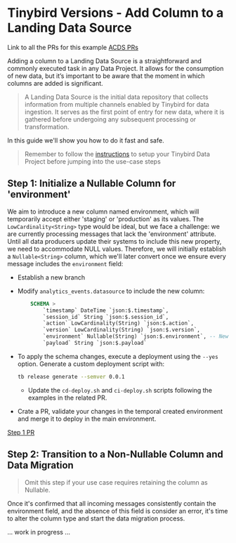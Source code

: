 # Tinybird Versions - Add Column to a Landing Data Source

Link to all the PRs for this example [ACDS PRs](https://github.com/tinybirdco/use-case-examples/pulls?q=is%3Apr+ACDS)

Adding a column to a Landing Data Source is a straightforward and commonly executed task in any Data Project. It allows for the consumption of new data, but it’s important to be aware that the moment in which columns are added is significant.

> A Landing Data Source is the initial data repository that collects information from multiple channels enabled by Tinybird for data ingestion. It serves as the first point of entry for new data, where it is gathered before undergoing any subsequent processing or transformation.

In this guide we'll show you how to do it fast and safe.

> Remember to follow the [instructions](../README.md) to setup your Tinybird Data Project before jumping into the use-case steps

## Step 1: Initialize a Nullable Column for 'environment'
We aim to introduce a new column named environment, which will temporarily accept either 'staging' or 'production' as its values. The `LowCardinality<String>` type would be ideal, but we face a challenge: we are currently processing messages that lack the 'environment' attribute. Until all data producers update their systems to include this new property, we need to accommodate NULL values. Therefore, we will initially establish a `Nullable<String>` column, which we'll later convert once we ensure every message includes the `environment` field:

- Establish a new branch
- Modify `analytics_events.datasource` to include the new column:
    ```sql
        SCHEMA >
            `timestamp` DateTime `json:$.timestamp`,
            `session_id` String `json:$.session_id`,
            `action` LowCardinality(String) `json:$.action`,
            `version` LowCardinality(String) `json:$.version`,
            `environment` Nullable(String) `json:$.environment`, -- New column
            `payload` String `json:$.payload`
    ```
- To apply the schema changes, execute a deployment using the `--yes` option. Generate a custom deployment script with:
  ```sh
  tb release generate --semver 0.0.1
  ```
  - Update the `cd-deploy.sh` and `ci-deploy.sh` scripts following the examples in the related PR.

- Crate a PR, validate your changes in the temporal created environment and merge it to deploy in the main environment.

[Step 1 PR](https://github.com/tinybirdco/use-case-examples/pull/33)

## Step 2: Transition to a Non-Nullable Column and Data Migration
> Omit this step if your use case requires retaining the column as Nullable.

Once it's confirmed that all incoming messages consistently contain the environment field, and the absence of this field is consider an error, it's time to alter the column type and start the data migration process.

... work in progress ...